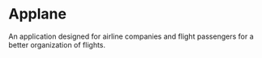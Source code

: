 # Applane
An application designed for airline companies and flight passengers for a better organization of flights.
